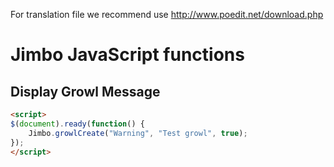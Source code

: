 For translation file we recommend use http://www.poedit.net/download.php

Jimbo JavaScript functions
================================

Display Growl Message
-------------------------

``` html
<script>
$(document).ready(function() {
	Jimbo.growlCreate("Warning", "Test growl", true);
});
</script>
```